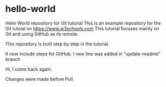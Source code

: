 # hello-world
Hello World repository for Git tutorial
This is an example repository for the Git tutoial on https://www.w3schools.com
This tutorial focuses mainly on Git and using GitHub as its remote.

This repository is built step by step in the tutorial. 

It now include steps for GitHub.
I new line was added in "update-readme" branch

Hi, I come back again.

Changes were made before Pull.

